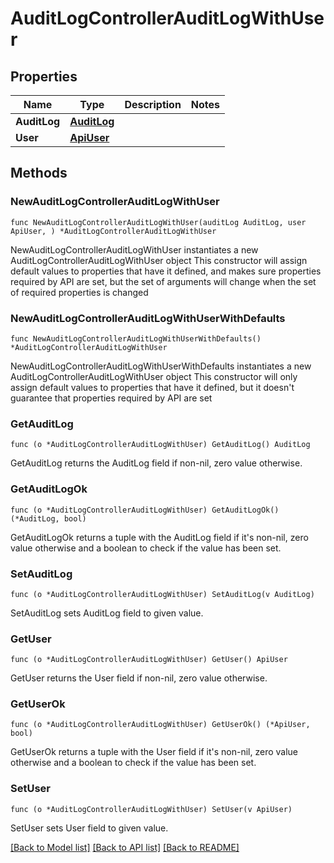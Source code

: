 # AuditLogControllerAuditLogWithUser

## Properties

Name | Type | Description | Notes
------------ | ------------- | ------------- | -------------
**AuditLog** | [**AuditLog**](AuditLog.md) |  | 
**User** | [**ApiUser**](ApiUser.md) |  | 

## Methods

### NewAuditLogControllerAuditLogWithUser

`func NewAuditLogControllerAuditLogWithUser(auditLog AuditLog, user ApiUser, ) *AuditLogControllerAuditLogWithUser`

NewAuditLogControllerAuditLogWithUser instantiates a new AuditLogControllerAuditLogWithUser object
This constructor will assign default values to properties that have it defined,
and makes sure properties required by API are set, but the set of arguments
will change when the set of required properties is changed

### NewAuditLogControllerAuditLogWithUserWithDefaults

`func NewAuditLogControllerAuditLogWithUserWithDefaults() *AuditLogControllerAuditLogWithUser`

NewAuditLogControllerAuditLogWithUserWithDefaults instantiates a new AuditLogControllerAuditLogWithUser object
This constructor will only assign default values to properties that have it defined,
but it doesn't guarantee that properties required by API are set

### GetAuditLog

`func (o *AuditLogControllerAuditLogWithUser) GetAuditLog() AuditLog`

GetAuditLog returns the AuditLog field if non-nil, zero value otherwise.

### GetAuditLogOk

`func (o *AuditLogControllerAuditLogWithUser) GetAuditLogOk() (*AuditLog, bool)`

GetAuditLogOk returns a tuple with the AuditLog field if it's non-nil, zero value otherwise
and a boolean to check if the value has been set.

### SetAuditLog

`func (o *AuditLogControllerAuditLogWithUser) SetAuditLog(v AuditLog)`

SetAuditLog sets AuditLog field to given value.


### GetUser

`func (o *AuditLogControllerAuditLogWithUser) GetUser() ApiUser`

GetUser returns the User field if non-nil, zero value otherwise.

### GetUserOk

`func (o *AuditLogControllerAuditLogWithUser) GetUserOk() (*ApiUser, bool)`

GetUserOk returns a tuple with the User field if it's non-nil, zero value otherwise
and a boolean to check if the value has been set.

### SetUser

`func (o *AuditLogControllerAuditLogWithUser) SetUser(v ApiUser)`

SetUser sets User field to given value.



[[Back to Model list]](../README.md#documentation-for-models) [[Back to API list]](../README.md#documentation-for-api-endpoints) [[Back to README]](../README.md)


